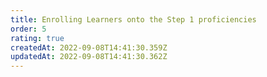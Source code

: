 ```yaml
---
title: Enrolling Learners onto the Step 1 proficiencies
order: 5
rating: true
createdAt: 2022-09-08T14:41:30.359Z
updatedAt: 2022-09-08T14:41:30.362Z
---
```

